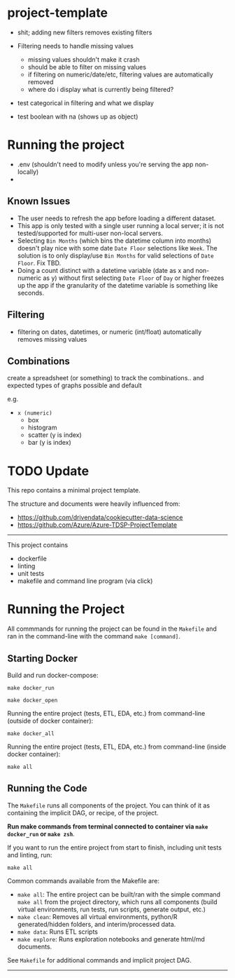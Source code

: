 # project-template

- shit; adding new filters removes existing filters
- Filtering needs to handle missing values
    - missing values shouldn't make it crash
    - should be able to filter on missing values
    - if filtering on numeric/date/etc, filtering values are automatically removed
    - where do i display what is currently being filtered?


- test categorical in filtering and what we display
- test boolean with na (shows up as object)

# Running the project

- .env (shouldn't need to modify unless you're serving the app non-locally)
-


## Known Issues


- The user needs to refresh the app before loading a different dataset.
- This app is only tested with a single user running a local server; it is not tested/supported for multi-user non-local servers.
- Selecting `Bin Months` (which bins the datetime column into months) doesn't play nice with some date `Date Floor` selections like `Week`. The solution is to only display/use `Bin Months` for valid selections of `Date Floor`. Fix TBD.
- Doing a count distinct with a datetime variable (date as x and non-numeric as y) without first selecting `Date Floor` of `Day` or higher freezes up the app if the granularity of the datetime variable is something like seconds.

## Filtering

- filtering on dates, datetimes, or numeric (int/float) automatically removes missing values



## Combinations

create a spreadsheet (or something) to track the combinations.. and expected types of graphs possible and default

e.g. 

- `x (numeric)`
    - box
    - histogram
    - scatter (y is index)
    - bar (y is index)




# TODO Update


This repo contains a minimal project template.

The structure and documents were heavily influenced from:

- https://github.com/drivendata/cookiecutter-data-science
- https://github.com/Azure/Azure-TDSP-ProjectTemplate

---

This project contains

- dockerfile
- linting
- unit tests
- makefile and command line program (via click)

# Running the Project

All commmands for running the project can be found in the `Makefile` and ran in the command-line with the command `make [command]`.

## Starting Docker

Build and run docker-compose:

```commandline
make docker_run
```

```commandline
make docker_open
```

Running the entire project (tests, ETL, EDA, etc.) from command-line (outside of docker container):

```commandline
make docker_all
```

Running the entire project (tests, ETL, EDA, etc.) from command-line (inside docker container):

```commandline
make all
```

## Running the Code

The `Makefile` runs all components of the project. You can think of it as containing the implicit DAG, or recipe, of the project.

**Run make commands from terminal connected to container via `make docker_run` or `make zsh`**.

If you want to run the entire project from start to finish, including unit tests and linting, run:

```
make all
```

Common commands available from the Makefile are:

- `make all`: The entire project can be built/ran with the simple command `make all` from the project directory, which runs all components (build virtual environments, run tests, run scripts, generate output, etc.)
- `make clean`: Removes all virtual environments, python/R generated/hidden folders, and interim/processed data.
- `make data`: Runs ETL scripts
- `make explore`: Runs exploration notebooks and generate html/md documents.

See `Makefile` for additional commands and implicit project DAG.

---
